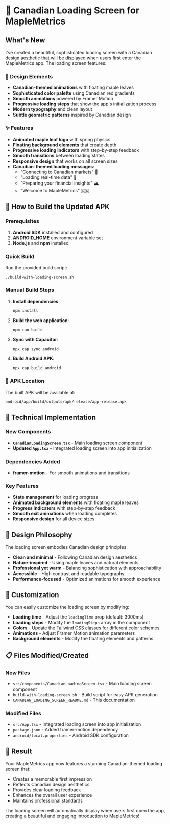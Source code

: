 # 🍁 Canadian Loading Screen for MapleMetrics

## What's New

I've created a beautiful, sophisticated loading screen with a Canadian design aesthetic that will be displayed when users first enter the MapleMetrics app. The loading screen features:

### 🎨 Design Elements
- **Canadian-themed animations** with floating maple leaves
- **Sophisticated color palette** using Canadian red gradients
- **Smooth animations** powered by Framer Motion
- **Progressive loading steps** that show the app's initialization process
- **Modern typography** and clean layout
- **Subtle geometric patterns** inspired by Canadian design

### ✨ Features
- **Animated maple leaf logo** with spring physics
- **Floating background elements** that create depth
- **Progressive loading indicators** with step-by-step feedback
- **Smooth transitions** between loading states
- **Responsive design** that works on all screen sizes
- **Canadian-themed loading messages**:
  - "Connecting to Canadian markets" 🌲
  - "Loading real-time data" 🍁
  - "Preparing your financial insights" 🏔️
  - "Welcome to MapleMetrics" 🇨🇦

## 🚀 How to Build the Updated APK

### Prerequisites
1. **Android SDK** installed and configured
2. **ANDROID_HOME** environment variable set
3. **Node.js** and **npm** installed

### Quick Build
Run the provided build script:
```bash
./build-with-loading-screen.sh
```

### Manual Build Steps
1. **Install dependencies**:
   ```bash
   npm install
   ```

2. **Build the web application**:
   ```bash
   npm run build
   ```

3. **Sync with Capacitor**:
   ```bash
   npx cap sync android
   ```

4. **Build Android APK**:
   ```bash
   npx cap build android
   ```

### 📱 APK Location
The built APK will be available at:
```
android/app/build/outputs/apk/release/app-release.apk
```

## 🎯 Technical Implementation

### New Components
- **`CanadianLoadingScreen.tsx`** - Main loading screen component
- **Updated `App.tsx`** - Integrated loading screen into app initialization

### Dependencies Added
- **framer-motion** - For smooth animations and transitions

### Key Features
- **State management** for loading progress
- **Animated background elements** with floating maple leaves
- **Progress indicators** with step-by-step feedback
- **Smooth exit animations** when loading completes
- **Responsive design** for all device sizes

## 🎨 Design Philosophy

The loading screen embodies Canadian design principles:
- **Clean and minimal** - Following Canadian design aesthetics
- **Nature-inspired** - Using maple leaves and natural elements
- **Professional yet warm** - Balancing sophistication with approachability
- **Accessible** - High contrast and readable typography
- **Performance-focused** - Optimized animations for smooth experience

## 🔧 Customization

You can easily customize the loading screen by modifying:
- **Loading time** - Adjust the `loadingTime` prop (default: 3000ms)
- **Loading steps** - Modify the `loadingSteps` array in the component
- **Colors** - Update the Tailwind CSS classes for different color schemes
- **Animations** - Adjust Framer Motion animation parameters
- **Background elements** - Modify the floating elements and patterns

## 📋 Files Modified/Created

### New Files
- `src/components/CanadianLoadingScreen.tsx` - Main loading screen component
- `build-with-loading-screen.sh` - Build script for easy APK generation
- `CANADIAN_LOADING_SCREEN_README.md` - This documentation

### Modified Files
- `src/App.tsx` - Integrated loading screen into app initialization
- `package.json` - Added framer-motion dependency
- `android/local.properties` - Android SDK configuration

## 🎉 Result

Your MapleMetrics app now features a stunning Canadian-themed loading screen that:
- Creates a memorable first impression
- Reflects Canadian design aesthetics
- Provides clear loading feedback
- Enhances the overall user experience
- Maintains professional standards

The loading screen will automatically display when users first open the app, creating a beautiful and engaging introduction to MapleMetrics!